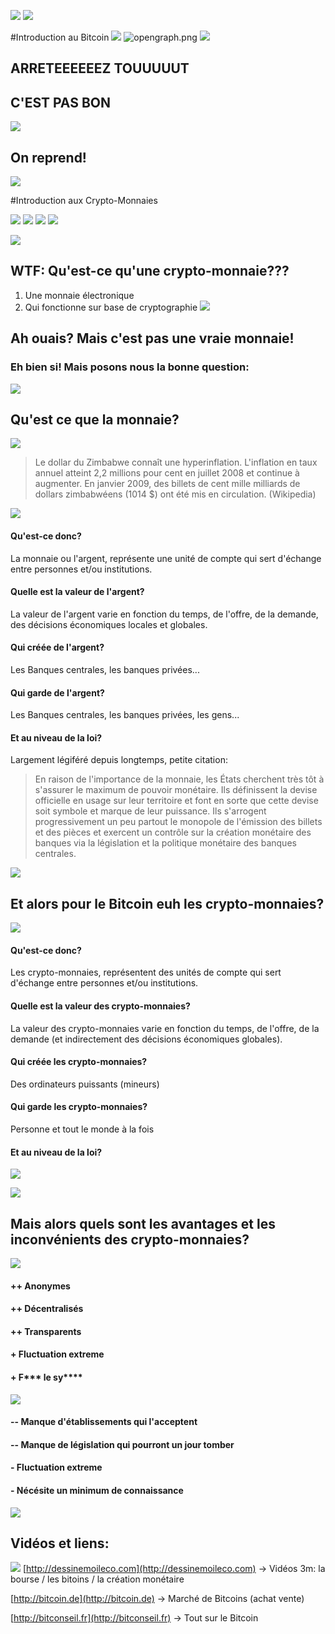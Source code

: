 ![](whitespace.jpg)
![](whitespace.jpg)

#Introduction au Bitcoin
![](whitespace.jpg)
![opengraph.png](opengraph.png)
![](whitespace.jpg)

## ARRETEEEEEEZ TOUUUUUT
## C'EST PAS BON

![](whitespace.jpg)
## On reprend!
![](whitespace.jpg)


#Introduction aux Crypto-Monnaies


![](ethereum.png)
![](litecoin.png)
![](dogecoin-300.png)
![](opengraph.png)


![](whitespace.jpg)


## WTF: Qu'est-ce qu'une crypto-monnaie???



1. Une monnaie électronique
2. Qui fonctionne sur base de cryptographie
![](whitespace.jpg)

## Ah ouais? Mais c'est pas une vraie monnaie!

### Eh bien si! Mais posons nous la bonne question:

![](whitespace.jpg)

## Qu'est ce que la monnaie?



![](zimbabwe-dollar.jpg)


> Le dollar du Zimbabwe connaît une hyperinflation. L'inflation en taux annuel atteint 2,2 millions pour cent en juillet 2008 et continue à augmenter. En janvier 2009, des billets de cent mille milliards de dollars zimbabwéens (1014 $) ont été mis en circulation.
> (Wikipedia)

![](whitespace.jpg)
#### Qu'est-ce donc?
La monnaie ou l'argent, représente une unité de compte qui sert d'échange entre personnes et/ou institutions.
#### Quelle est la valeur de l'argent?
La valeur de l'argent varie en fonction du temps, de l'offre, de la demande, des décisions économiques locales et globales.
#### Qui créée de l'argent?
Les Banques centrales, les banques privées...
#### Qui garde de l'argent?
Les Banques centrales, les banques privées, les gens...
#### Et au niveau de la loi?
Largement légiféré depuis longtemps, petite citation:

> En raison de l'importance de la monnaie, les États cherchent très tôt à s'assurer le maximum de pouvoir monétaire. Ils définissent la devise officielle en usage sur leur territoire et font en sorte que cette devise soit symbole et marque de leur puissance. Ils s'arrogent progressivement un peu partout le monopole de l'émission des billets et des pièces et exercent un contrôle sur la création monétaire des banques via la législation et la politique monétaire des banques centrales.





![](whitespace.jpg)




Et alors pour le Bitcoin euh les crypto-monnaies?
--------------

![](whitespace.jpg)


#### Qu'est-ce donc?
Les crypto-monnaies, représentent des unités de compte qui sert d'échange entre personnes et/ou institutions.
#### Quelle est la valeur des crypto-monnaies?
La valeur des crypto-monnaies varie en fonction du temps, de l'offre, de la demande (et indirectement des décisions économiques globales).
#### Qui créée les crypto-monnaies?
Des ordinateurs puissants (mineurs)
#### Qui garde les crypto-monnaies?
Personne et tout le monde à la fois
#### Et au niveau de la loi?
![](tortue.jpg)

![](whitespace.jpg)

## Mais alors quels sont les avantages et les inconvénients des crypto-monnaies?
![](whitespace.jpg)

#### ++ Anonymes

#### ++ Décentralisés

#### ++ Transparents

#### + Fluctuation extreme

#### + F*** le sy****

![](whitespace.jpg)

#### -- Manque d'établissements qui l'acceptent

#### -- Manque de législation qui pourront un jour tomber

#### - Fluctuation extreme

#### - Nécésite un minimum de connaissance

![](whitespace.jpg)

## Vidéos et liens:

![](whitespace.jpg)
[http://dessinemoileco.com](http://dessinemoileco.com)
-> Vidéos 3m: la bourse / les bitoins / la création monétaire

[http://bitcoin.de](http://bitcoin.de)
-> Marché de Bitcoins (achat vente)

[http://bitconseil.fr](http://bitconseil.fr)
-> Tout sur le Bitcoin